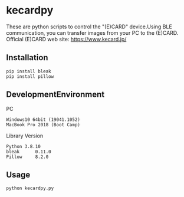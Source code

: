 # kecardpy

These are python scripts to control the "(E)CARD" device.Using BLE communication, you can transfer images from your PC to the (E)CARD.  
Official (E)CARD web site: https://www.kecard.jp/  

## Installation
```
pip install bleak
pip install pillow
```

## DevelopmentEnvironment

PC
```
Windows10 64bit (19041.1052)
MacBook Pro 2018 (Boot Camp)
```

Library Version
```
Python 3.8.10
bleak      0.11.0
Pillow     8.2.0
```

## Usage
```
python kecardpy.py
```


